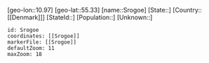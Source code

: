 ﻿---
location: [55.33,10.97]
mapzoom: [7,12] 
mapmarker: city 
type: City
tags:
- geo/City


SpocWebEntityId: 34427
isDeleted: false
confidential: public

---
[geo-lon::10.97]
[geo-lat::55.33]
[name::Srogoe]
[State::]
[Country::[[Denmark]]]
[StateId::]
[Population::]
[Unknown::]


```leaflet
id: Srogoe
coordinates: [[Srogoe]]
markerFile: [[Srogoe]]
defaultZoom: 11 
maxZoom: 18
```
